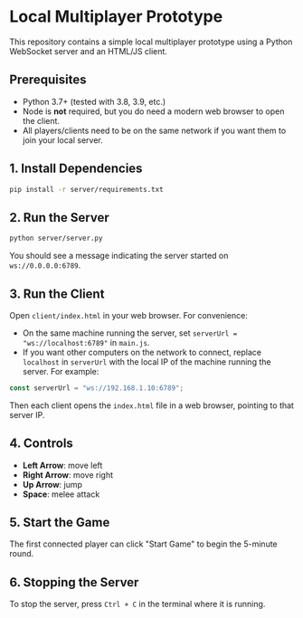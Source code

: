 # Local Multiplayer Prototype

This repository contains a simple local multiplayer prototype using a Python WebSocket server and an HTML/JS client.

## Prerequisites
- Python 3.7+ (tested with 3.8, 3.9, etc.)
- Node is **not** required, but you do need a modern web browser to open the client.
- All players/clients need to be on the same network if you want them to join your local server.

## 1. Install Dependencies

```bash
pip install -r server/requirements.txt
```

## 2. Run the Server

```bash
python server/server.py
```
You should see a message indicating the server started on `ws://0.0.0.0:6789`.

## 3. Run the Client

Open `client/index.html` in your web browser. For convenience:

- On the same machine running the server, set `serverUrl = "ws://localhost:6789"` in `main.js`.
- If you want other computers on the network to connect, replace `localhost` in `serverUrl` with the local IP of the machine running the server. For example:

```js
const serverUrl = "ws://192.168.1.10:6789";
```

Then each client opens the `index.html` file in a web browser, pointing to that server IP.

## 4. Controls
- **Left Arrow**: move left  
- **Right Arrow**: move right  
- **Up Arrow**: jump  
- **Space**: melee attack  

## 5. Start the Game
The first connected player can click "Start Game" to begin the 5-minute round.

## 6. Stopping the Server
To stop the server, press `Ctrl + C` in the terminal where it is running.

